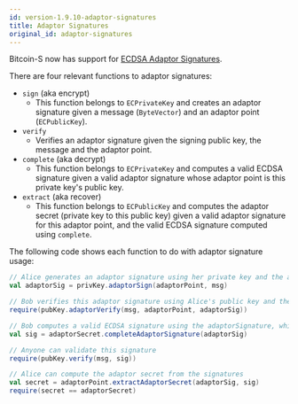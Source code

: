 ```yaml
---
id: version-1.9.10-adaptor-signatures
title: Adaptor Signatures
original_id: adaptor-signatures
---
```


Bitcoin-S now has support for [ECDSA Adaptor Signatures](https://github.com/discreetlogcontracts/dlcspecs/blob/03bf7095c2016e1ce9c9fb612920872d4456f179/ECDSA-adaptor.md).

There are four relevant functions to adaptor signatures:

* `sign` (aka encrypt)
  * This function belongs to `ECPrivateKey` and creates an adaptor signature given a message (`ByteVector`) and an adaptor point (`ECPublicKey`).
* `verify`
  * Verifies an adaptor signature given the signing public key, the message and the adaptor point.
* `complete` (aka decrypt)
  * This function belongs to `ECPrivateKey` and computes a valid ECDSA signature given a valid adaptor signature whose adaptor point is this private key's public key.
* `extract` (aka recover)
  * This function belongs to `ECPublicKey` and computes the adaptor secret (private key to this public key) given a valid adaptor signature for this adaptor point, and the valid ECDSA signature computed using `complete`.

The following code shows each function to do with adaptor signature usage:


```scala
// Alice generates an adaptor signature using her private key and the adaptor point
val adaptorSig = privKey.adaptorSign(adaptorPoint, msg)

// Bob verifies this adaptor signature using Alice's public key and the adaptor point
require(pubKey.adaptorVerify(msg, adaptorPoint, adaptorSig))

// Bob computes a valid ECDSA signature using the adaptorSignature, which he knows
val sig = adaptorSecret.completeAdaptorSignature(adaptorSig)

// Anyone can validate this signature
require(pubKey.verify(msg, sig))

// Alice can compute the adaptor secret from the signatures
val secret = adaptorPoint.extractAdaptorSecret(adaptorSig, sig)
require(secret == adaptorSecret)
```

